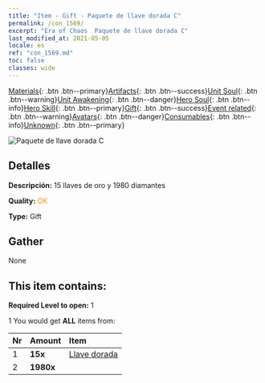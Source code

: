 ```yaml
---
title: "Item - Gift - Paquete de llave dorada C"
permalink: /con_1569/
excerpt: "Era of Chaos  Paquete de llave dorada C"
last_modified_at: 2021-05-05
locale: es
ref: "con_1569.md"
toc: false
classes: wide
---
```

 [Materials](/ItemsES/){: .btn .btn--primary}[Artifacts](/ItemsES/Artifacts/){: .btn .btn--success}[Unit Soul](/ItemsES/UnitSoul/){: .btn .btn--warning}[Unit Awakening](/ItemsES/UnitAwakening/){: .btn .btn--danger}[Hero Soul](/ItemsES/HeroSoul/){: .btn .btn--info}[Hero Skill](/ItemsES/HeroSkill/){: .btn .btn--primary}[Gift](/ItemsES/Gift/){: .btn .btn--success}[Event related](/ItemsES/Events/){: .btn .btn--warning}[Avatars](/ItemsES/Avatars/){: .btn .btn--danger}[Consumables](/ItemsES/Consumables/){: .btn .btn--info}[Unknown](/ItemsES/Unknown/){: .btn .btn--primary}

 ![Paquete de llave dorada C](/images/t/i_907185.png)

## Detalles
 **Descripción:** 15 llaves de oro y 1980 diamantes

 **Quality:** <span style="color: #FF8C00">OK</span>

 **Type:** Gift

## Gather

  None

## This item contains:

 **Required Level to open:** 1

 1 You would get **ALL** items  from:

  | Nr | Amount |     Item    |
  |:---|:-------|:------------|
  | 1 |  **15x** | [Llave dorada](/ItemsES/con_783/) |  | 
  | 2 |  **1980x** | <i class="fas fa-gem"/> |  | 
